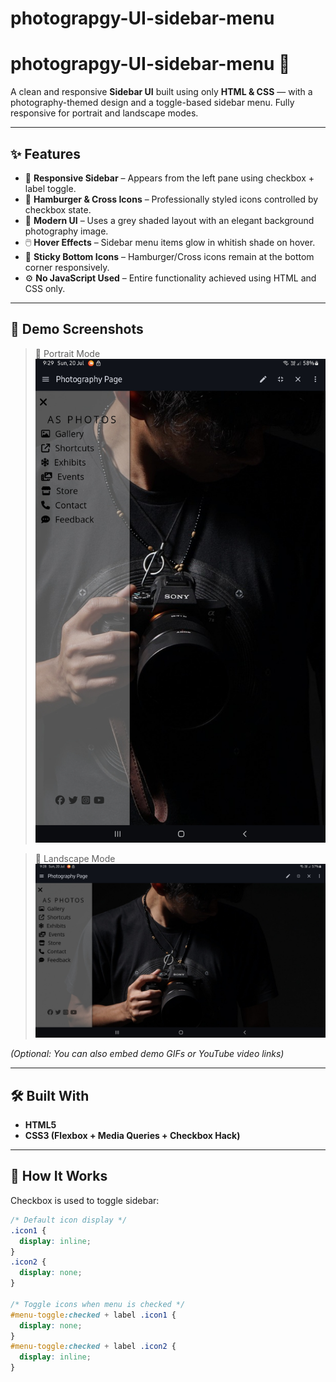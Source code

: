 # photograpgy-UI-sidebar-menu
# photograpgy-UI-sidebar-menu 📸

A clean and responsive **Sidebar UI** built using only **HTML & CSS** — with a photography-themed design and a toggle-based sidebar menu. Fully responsive for portrait and landscape modes.

---

## ✨ Features

- 📱 **Responsive Sidebar** – Appears from the left pane using checkbox + label toggle.
- 🍔 **Hamburger & Cross Icons** – Professionally styled icons controlled by checkbox state.
- 🎨 **Modern UI** – Uses a grey shaded layout with an elegant background photography image.
- 🖱️ **Hover Effects** – Sidebar menu items glow in whitish shade on hover.
- 🧭 **Sticky Bottom Icons** – Hamburger/Cross icons remain at the bottom corner responsively.
- ⚙️ **No JavaScript Used** – Entire functionality achieved using HTML and CSS only.

---

## 📸 Demo Screenshots

> 🔻 Portrait Mode  
![Portrait Sidebar](https://github.com/Ankit-Raj902/photograpgy-UI-sidebar-menu/blob/77fb3eb0bf6c12e0dc5139244e5b2c71068c2af0/Screenshot_20250720-092906_WebCode.jpg)

> 🔁 Landscape Mode  
![Landscape Sidebar](https://github.com/Ankit-Raj902/photograpgy-UI-sidebar-menu/blob/77fb3eb0bf6c12e0dc5139244e5b2c71068c2af0/Screenshot_20250720-092856_WebCode.jpg)

*(Optional: You can also embed demo GIFs or YouTube video links)*

---

## 🛠️ Built With

- **HTML5**
- **CSS3 (Flexbox + Media Queries + Checkbox Hack)**

---

## 🚀 How It Works

Checkbox is used to toggle sidebar:

```css
/* Default icon display */
.icon1 {
  display: inline;
}
.icon2 {
  display: none;
}

/* Toggle icons when menu is checked */
#menu-toggle:checked + label .icon1 {
  display: none;
}
#menu-toggle:checked + label .icon2 {
  display: inline;
}

